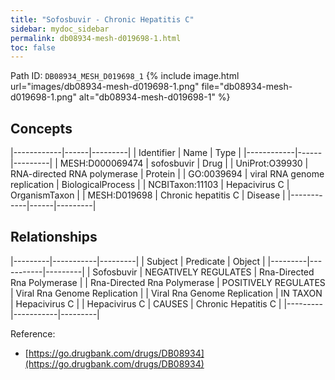 ```yaml
---
title: "Sofosbuvir - Chronic Hepatitis C"
sidebar: mydoc_sidebar
permalink: db08934-mesh-d019698-1.html
toc: false 
---
```



Path ID: `DB08934_MESH_D019698_1`
{% include image.html url="images/db08934-mesh-d019698-1.png" file="db08934-mesh-d019698-1.png" alt="db08934-mesh-d019698-1" %}

## Concepts

|------------|------|---------|
| Identifier | Name | Type    |
|------------|------|---------|
| MESH:D000069474 | sofosbuvir | Drug |
| UniProt:O39930 | RNA-directed RNA polymerase | Protein |
| GO:0039694 | viral RNA genome replication | BiologicalProcess |
| NCBITaxon:11103 | Hepacivirus C | OrganismTaxon |
| MESH:D019698 | Chronic hepatitis C | Disease |
|------------|------|---------|

## Relationships

|---------|-----------|---------|
| Subject | Predicate | Object  |
|---------|-----------|---------|
| Sofosbuvir | NEGATIVELY REGULATES | Rna-Directed Rna Polymerase |
| Rna-Directed Rna Polymerase | POSITIVELY REGULATES | Viral Rna Genome Replication |
| Viral Rna Genome Replication | IN TAXON | Hepacivirus C |
| Hepacivirus C | CAUSES | Chronic Hepatitis C |
|---------|-----------|---------|

Reference: 
  - [https://go.drugbank.com/drugs/DB08934](https://go.drugbank.com/drugs/DB08934)
